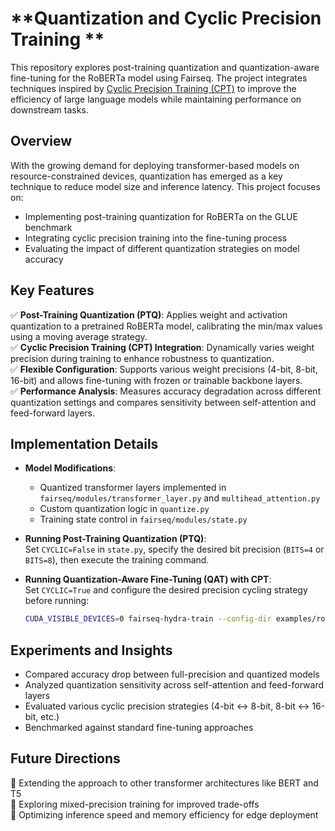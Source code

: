 
# **Quantization and Cyclic Precision Training **  

This repository explores post-training quantization and quantization-aware fine-tuning for the RoBERTa model using Fairseq. The project integrates techniques inspired by [Cyclic Precision Training (CPT)](https://arxiv.org/pdf/2101.09868) to improve the efficiency of large language models while maintaining performance on downstream tasks.  

## **Overview**  

With the growing demand for deploying transformer-based models on resource-constrained devices, quantization has emerged as a key technique to reduce model size and inference latency. This project focuses on:  

- Implementing post-training quantization for RoBERTa on the GLUE benchmark  
- Integrating cyclic precision training into the fine-tuning process  
- Evaluating the impact of different quantization strategies on model accuracy  

## **Key Features**  

✅ **Post-Training Quantization (PTQ)**: Applies weight and activation quantization to a pretrained RoBERTa model, calibrating the min/max values using a moving average strategy.  
✅ **Cyclic Precision Training (CPT) Integration**: Dynamically varies weight precision during training to enhance robustness to quantization.  
✅ **Flexible Configuration**: Supports various weight precisions (4-bit, 8-bit, 16-bit) and allows fine-tuning with frozen or trainable backbone layers.  
✅ **Performance Analysis**: Measures accuracy degradation across different quantization settings and compares sensitivity between self-attention and feed-forward layers.  

## **Implementation Details**  

- **Model Modifications**:  
  - Quantized transformer layers implemented in `fairseq/modules/transformer_layer.py` and `multihead_attention.py`  
  - Custom quantization logic in `quantize.py`  
  - Training state control in `fairseq/modules/state.py`  

- **Running Post-Training Quantization (PTQ)**:  
  Set `CYCLIC=False` in `state.py`, specify the desired bit precision (`BITS=4` or `BITS=8`), then execute the training command.  

- **Running Quantization-Aware Fine-Tuning (QAT) with CPT**:  
  Set `CYCLIC=True` and configure the desired precision cycling strategy before running:  
  ```bash
  CUDA_VISIBLE_DEVICES=0 fairseq-hydra-train --config-dir examples/roberta/config/finetuning --config-name rte +task.data=../../../RTE-bin checkpoint.restore_file=/path/to/pretrained/model.pt
  ```

## **Experiments and Insights**  

- Compared accuracy drop between full-precision and quantized models  
- Analyzed quantization sensitivity across self-attention and feed-forward layers  
- Evaluated various cyclic precision strategies (4-bit ↔ 8-bit, 8-bit ↔ 16-bit, etc.)  
- Benchmarked against standard fine-tuning approaches  

## **Future Directions**  

🔹 Extending the approach to other transformer architectures like BERT and T5  
🔹 Exploring mixed-precision training for improved trade-offs  
🔹 Optimizing inference speed and memory efficiency for edge deployment  

